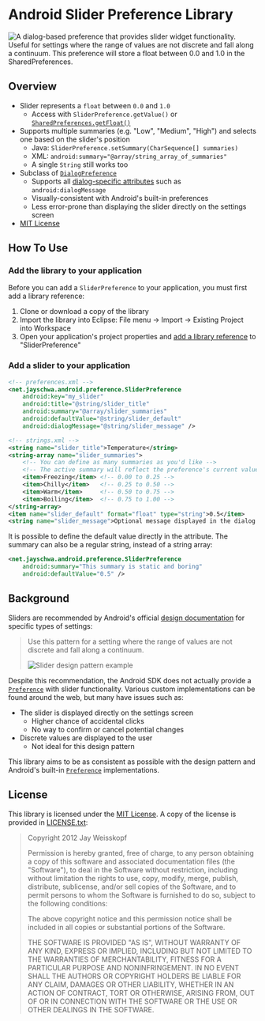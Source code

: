 Android Slider Preference Library
=================================

![A dialog-based preference that provides slider widget functionality. Useful for settings where the range of values are not discrete and fall along a continuum. This preference will store a float between 0.0 and 1.0 in the SharedPreferences.](https://raw.github.com/jayschwa/AndroidSliderPreference/master/screenshot.png)

## Overview

* Slider represents a `float` between `0.0` and `1.0`
  * Access with `SliderPreference.getValue()` or [`SharedPreferences.getFloat()`][shar]
* Supports multiple summaries (e.g. "Low", "Medium", "High") and selects one based on the slider's position
  * Java: `SliderPreference.setSummary(CharSequence[] summaries)`
  * XML: `android:summary="@array/string_array_of_summaries"`
  * A single `String` still works too
* Subclass of [`DialogPreference`][diag]
  * Supports all [dialog-specific attributes][datr] such as `android:dialogMessage`
  * Visually-consistent with Android's built-in preferences
  * Less error-prone than displaying the slider directly on the settings screen
* [MIT License](#license)

[datr]: https://developer.android.com/reference/android/preference/DialogPreference.html#lattrs "DialogPreference attributes"
[diag]: https://developer.android.com/reference/android/preference/DialogPreference.html "DialogPreference"
[shar]: https://developer.android.com/reference/android/content/SharedPreferences.html#getFloat(java.lang.String,%20float) "getFloat()"

## How To Use

### Add the library to your application

Before you can add a `SliderPreference` to your application, you must first add a library reference:

1. Clone or download a copy of the library
2. Import the library into Eclipse: File menu -> Import -> Existing Project into Workspace
3. Open your application's project properties and [add a library reference][ref] to "SliderPreference"

[ref]: https://developer.android.com/tools/projects/projects-eclipse.html#ReferencingLibraryProject

### Add a slider to your application

``` XML
<!-- preferences.xml -->
<net.jayschwa.android.preference.SliderPreference
    android:key="my_slider"
    android:title="@string/slider_title"
    android:summary="@array/slider_summaries"
    android:defaultValue="@string/slider_default"
    android:dialogMessage="@string/slider_message" />
```
``` XML
<!-- strings.xml -->
<string name="slider_title">Temperature</string>
<string-array name="slider_summaries">
    <!-- You can define as many summaries as you'd like -->
    <!-- The active summary will reflect the preference's current value -->
    <item>Freezing</item> <!-- 0.00 to 0.25 -->
    <item>Chilly</item>   <!-- 0.25 to 0.50 -->
    <item>Warm</item>     <!-- 0.50 to 0.75 -->
    <item>Boiling</item>  <!-- 0.75 to 1.00 -->
</string-array>
<item name="slider_default" format="float" type="string">0.5</item>
<string name="slider_message">Optional message displayed in the dialog above the slider</string>
```

It is possible to define the default value directly in the attribute. The summary can also be a regular string, instead of a string array:

``` XML
<net.jayschwa.android.preference.SliderPreference
    android:summary="This summary is static and boring"
    android:defaultValue="0.5" />
```

## Background

Sliders are recommended by Android's official [design documentation][ptrn] for specific types of settings:

> Use this pattern for a setting where the range of values are not discrete and fall along a continuum.
>
> ![Slider design pattern example](https://developer.android.com/design/media/settings_slider.png)

Despite this recommendation, the Android SDK does not actually provide a [`Preference`][pref] with slider functionality. Various custom implementations can be found around the web, but many have issues such as:

* The slider is displayed directly on the settings screen
  * Higher chance of accidental clicks
  * No way to confirm or cancel potential changes
* Discrete values are displayed to the user
  * Not ideal for this design pattern

This library aims to be as consistent as possible with the design pattern and Android's built-in [`Preference`][pref] implementations.

[ptrn]: https://developer.android.com/design/patterns/settings.html#patterns "Settings Design Patterns"
[pref]: https://developer.android.com/reference/android/preference/Preference.html "Preference"

## License

This library is licensed under the [MIT License][mit]. A copy of the license is provided in [LICENSE.txt][copy]:

> Copyright 2012 Jay Weisskopf
>
> Permission is hereby granted, free of charge, to any person obtaining a copy of this software and associated documentation files (the "Software"), to deal in the Software without restriction, including without limitation the rights to use, copy, modify, merge, publish, distribute, sublicense, and/or sell copies of the Software, and to permit persons to whom the Software is furnished to do so, subject to the following conditions:
>
> The above copyright notice and this permission notice shall be included in all copies or substantial portions of the Software.
>
> THE SOFTWARE IS PROVIDED "AS IS", WITHOUT WARRANTY OF ANY KIND, EXPRESS OR IMPLIED, INCLUDING BUT NOT LIMITED TO THE WARRANTIES OF MERCHANTABILITY, FITNESS FOR A PARTICULAR PURPOSE AND NONINFRINGEMENT. IN NO EVENT SHALL THE AUTHORS OR COPYRIGHT HOLDERS BE LIABLE FOR ANY CLAIM, DAMAGES OR OTHER LIABILITY, WHETHER IN AN ACTION OF CONTRACT, TORT OR OTHERWISE, ARISING FROM, OUT OF OR IN CONNECTION WITH THE SOFTWARE OR THE USE OR OTHER DEALINGS IN THE SOFTWARE.

[copy]: https://raw.github.com/jayschwa/AndroidSliderPreference/master/LICENSE.txt
[mit]: http://opensource.org/licenses/MIT "Open Source Initiative - The MIT License"
